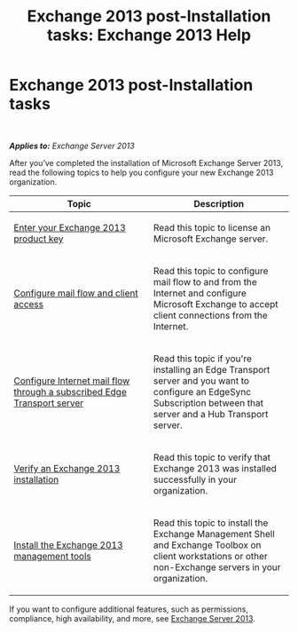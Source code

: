 ﻿---
title: 'Exchange 2013 post-Installation tasks: Exchange 2013 Help'
TOCTitle: Exchange 2013 post-Installation tasks
ms:assetid: bd99aaa4-b82c-427c-ab65-b9230ff63fb2
ms:mtpsurl: https://technet.microsoft.com/en-us/library/Bb124397(v=EXCHG.150)
ms:contentKeyID: 48385500
ms.date: 05/13/2016
mtps_version: v=EXCHG.150
---

# Exchange 2013 post-Installation tasks

 

_**Applies to:** Exchange Server 2013_


After you’ve completed the installation of Microsoft Exchange Server 2013, read the following topics to help you configure your new Exchange 2013 organization.


<table>
<colgroup>
<col style="width: 50%" />
<col style="width: 50%" />
</colgroup>
<thead>
<tr class="header">
<th>Topic</th>
<th>Description</th>
</tr>
</thead>
<tbody>
<tr class="odd">
<td><p><a href="enter-your-exchange-2013-product-key-exchange-2013-help.md">Enter your Exchange 2013 product key</a></p></td>
<td><p>Read this topic to license an Microsoft Exchange server.</p></td>
</tr>
<tr class="even">
<td><p><a href="configure-mail-flow-and-client-access-exchange-2013-help.md">Configure mail flow and client access</a></p></td>
<td><p>Read this topic to configure mail flow to and from the Internet and configure Microsoft Exchange to accept client connections from the Internet.</p></td>
</tr>
<tr class="odd">
<td><p><a href="configure-internet-mail-flow-through-a-subscribed-edge-transport-server-exchange-2013-help.md">Configure Internet mail flow through a subscribed Edge Transport server</a></p></td>
<td><p>Read this topic if you're installing an Edge Transport server and you want to configure an EdgeSync Subscription between that server and a Hub Transport server.</p></td>
</tr>
<tr class="even">
<td><p><a href="verify-an-exchange-2013-installation-exchange-2013-help.md">Verify an Exchange 2013 installation</a></p></td>
<td><p>Read this topic to verify that Exchange 2013 was installed successfully in your organization.</p></td>
</tr>
<tr class="odd">
<td><p><a href="install-the-exchange-2013-management-tools-exchange-2013-help.md">Install the Exchange 2013 management tools</a></p></td>
<td><p>Read this topic to install the Exchange Management Shell and Exchange Toolbox on client workstations or other non-Exchange servers in your organization.</p></td>
</tr>
</tbody>
</table>


If you want to configure additional features, such as permissions, compliance, high availability, and more, see [Exchange Server 2013](exchange-server-2013-exchange-2013-help.md).


